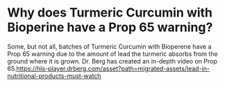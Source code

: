 # Why does Turmeric Curcumin with Bioperine have a Prop 65 warning?

Some, but not all, batches of Turmeric Curcumin with Bioperene have a Prop 65 warning due to the amount of lead the turmeric absorbs from the ground where it is grown. Dr. Berg has created an in-depth video on Prop 65.https://hls-player.drberg.com/asset?path=migrated-assets/lead-in-nutritional-products-must-watch